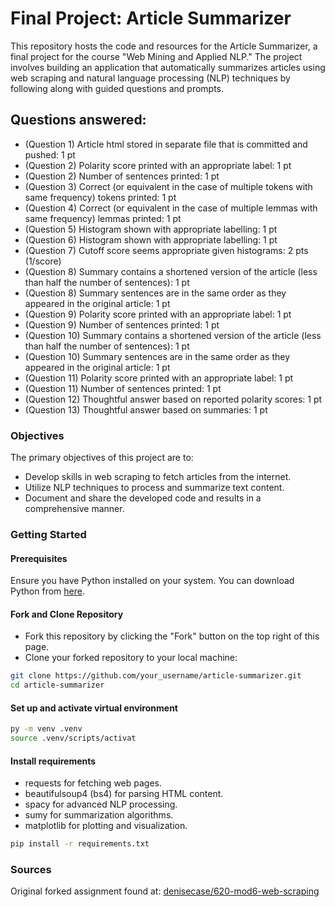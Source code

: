# Final Project: Article Summarizer

This repository hosts the code and resources for the Article Summarizer, a final project for the course "Web Mining and Applied NLP." The project involves building an application that automatically summarizes articles using web scraping and natural language processing (NLP) techniques by following along with guided questions and prompts.

## Questions answered:

* (Question 1) Article html stored in separate file that is committed and pushed: 1 pt
* (Question 2) Polarity score printed with an appropriate label: 1 pt
* (Question 2) Number of sentences printed: 1 pt
* (Question 3) Correct (or equivalent in the case of multiple tokens with same frequency) tokens printed: 1 pt
* (Question 4) Correct (or equivalent in the case of multiple lemmas with same frequency) lemmas printed: 1 pt
* (Question 5) Histogram shown with appropriate labelling: 1 pt
* (Question 6) Histogram shown with appropriate labelling: 1 pt
* (Question 7) Cutoff score seems appropriate given histograms: 2 pts (1/score)
* (Question 8) Summary contains a shortened version of the article (less than half the number of sentences): 1 pt
* (Question 8) Summary sentences are in the same order as they appeared in the original article: 1 pt
* (Question 9) Polarity score printed with an appropriate label: 1 pt
* (Question 9) Number of sentences printed: 1 pt
* (Question 10) Summary contains a shortened version of the article (less than half the number of sentences): 1 pt
* (Question 10) Summary sentences are in the same order as they appeared in the original article: 1 pt
* (Question 11) Polarity score printed with an appropriate label: 1 pt
* (Question 11) Number of sentences printed: 1 pt
* (Question 12) Thoughtful answer based on reported polarity scores: 1 pt
* (Question 13) Thoughtful answer based on summaries: 1 pt

### Objectives

The primary objectives of this project are to:

- Develop skills in web scraping to fetch articles from the internet.
- Utilize NLP techniques to process and summarize text content.
- Document and share the developed code and results in a comprehensive manner.

### Getting Started

#### Prerequisites

Ensure you have Python installed on your system. You can download Python from [here](https://www.python.org/downloads/).

#### Fork and Clone Repository

- Fork this repository by clicking the "Fork" button on the top right of this page.
- Clone your forked repository to your local machine:

```bash
git clone https://github.com/your_username/article-summarizer.git
cd article-summarizer
```

#### Set up and activate virtual environment

```bash
py -m venv .venv
source .venv/scripts/activat
```

#### Install requirements

- requests for fetching web pages.
- beautifulsoup4 (bs4) for parsing HTML content.
- spacy for advanced NLP processing.
- sumy for summarization algorithms.
- matplotlib for plotting and visualization.

```bash
pip install -r requirements.txt
```

### Sources

Original forked assignment found at: [denisecase/620-mod6-web-scraping](https://github.com/denisecase/620-mod6-web-scraping)
